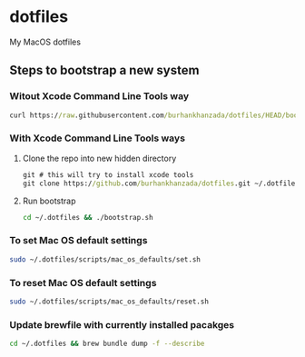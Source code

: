 # dotfiles

My MacOS dotfiles

## Steps to bootstrap a new system

### Witout Xcode Command Line Tools way

```cmd
curl https://raw.githubusercontent.com/burhankhanzada/dotfiles/HEAD/bootstrap.sh && ~/.bootstrap.sh
```

### With Xcode Command Line Tools ways

1. Clone the repo into new hidden directory

    ```cmd
    git # this will try to install xcode tools
    git clone https://github.com/burhankhanzada/dotfiles.git ~/.dotfiles
    ```

2. Run bootstrap

    ```cmd
    cd ~/.dotfiles && ./bootstrap.sh
    ```

### To set Mac OS default settings

```sh
sudo ~/.dotfiles/scripts/mac_os_defaults/set.sh
```

### To reset Mac OS default settings

```sh
sudo ~/.dotfiles/scripts/mac_os_defaults/reset.sh
```

### Update brewfile with currently installed pacakges

```sh
cd ~/.dotfiles && brew bundle dump -f --describe
```
